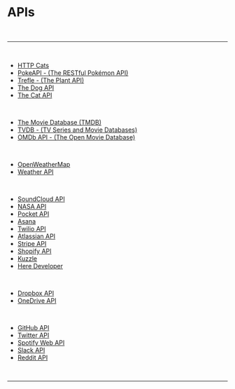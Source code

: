 # APIs

<br>

---

<br>

- [HTTP Cats](https://http.cat/)
- [PokeAPI - (The RESTful Pokémon API)](https://pokeapi.co/)
- [Trefle - (The Plant API)](https://trefle.io/)
- [The Dog API](https://thedogapi.com/)
- [The Cat API](https://thecatapi.com/)

<br>

- [The Movie Database (TMDB)](https://www.themoviedb.org/)
- [TVDB - (TV Series and Movie Databases)](https://thetvdb.com/)
- [OMDb API - (The Open Movie Database)](https://www.omdbapi.com/)

<br>

- [OpenWeatherMap](https://openweathermap.org/api)
- [Weather API](https://www.weatherapi.com/)

<br>

- [SoundCloud API](https://developers.soundcloud.com/docs/api/guide)
- [NASA API](https://api.nasa.gov/)
- [Pocket API](https://getpocket.com/developer/)
- [Asana](https://developers.asana.com/docs)
- [Twilio API](https://www.twilio.com/docs/usage/api)
- [Atlassian API](https://developer.atlassian.com/cloud/trello/rest/)
- [Stripe API](https://stripe.com/docs/api)
- [Shopify API](https://shopify.dev/docs/api)
- [Kuzzle](https://kuzzle.io/)
- [Here Developer](https://developer.here.com/)

<br>

- [Dropbox API](https://www.dropbox.com/developers/documentation)
- [OneDrive API](https://learn.microsoft.com/en-us/onedrive/developer/rest-api/getting-started/?view=odsp-graph-online)

<br>

- [GitHub API](https://docs.github.com/en/rest)
- [Twitter API](https://developer.twitter.com/en/docs)
- [Spotify Web API](https://developer.spotify.com/documentation/web-api)
- [Slack API](https://api.slack.com/apis)
- [Reddit API](https://www.reddit.com/dev/api/)

<br>

---

